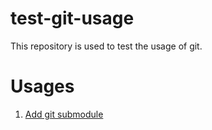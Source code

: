 # test-git-usage
This repository is used to test the usage of git.

# Usages
1. [Add git submodule](blob/master/usages/add-submodule.md)
